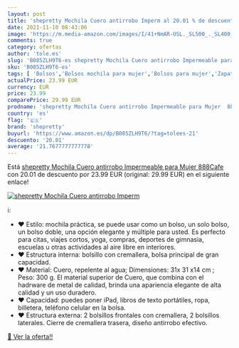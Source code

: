 ```yaml
---
layout: post
title: 'shepretty Mochila Cuero antirrobo Imperm al 20.01 % de descuento'
date: 2021-11-10 08:43:06
image: 'https://m.media-amazon.com/images/I/41+NmAR-USL._SL500_._SL400_.jpg'
comments: true
category: ofertas
author: 'tole.es'
slug: 'B085ZLH9T6-es shepretty Mochila Cuero antirrobo Impermeable para Mujer...'
sku: 'B085ZLH9T6-es'
tags: [ 'Bolsos','Bolsos mochila para mujer','Bolsos para mujer','Zapatos y complementos','mochila','shepretty', ]
actualPrice: 23.99 EUR
currency: EUR
price: 23.99
comparePrice: 29.99 EUR
prodname: 'shepretty Mochila Cuero antirrobo Impermeable para Mujer  888Cafe'
country: 'es'
flag: '🇪🇸'
brand: 'shepretty'
buyurl: 'https://www.amazon.es/dp/B085ZLH9T6/?tag=tolees-21'
descuento: '20.01'
average: '21.7677777777778'
---
```


Está [shepretty Mochila Cuero antirrobo Impermeable para Mujer  888Cafe](https://www.amazon.es/dp/B085ZLH9T6/?tag=tolees-21) con 20.01 de descuento por 23.99 EUR (original: 29.99 EUR) en el siguiente enlace!

[![shepretty Mochila Cuero antirrobo Imperm](https://m.media-amazon.com/images/I/41+NmAR-USL._SL500_._SL400_.jpg)](https://www.amazon.es/dp/B085ZLH9T6/?tag=tolees-21)

ℹ️:

- ❤ Estilo: mochila práctica, se puede usar como un bolso, un solo bolso, un bolso doble, una opción elegante y múltiple para usted. Es perfecto para citas, viajes cortos, yoga, compras, deportes de gimnasia, escuelas u otras actividades al aire libre en interiores.
- ❤ Estructura interna: bolsillo con cremallera, bolsa principal de gran capacidad.
- ❤ Material: Cuero, repelente al agua; Dimensiones: 31x 31 x14 cm ; Peso: 300 g. El material superior de Cuero, que combina con el hadrware de metal de calidad, brinda una apariencia elegante de alta calidad y un uso duradero.
- ❤ Capacidad: puedes poner iPad, libros de texto portátiles, ropa, billetera, teléfono celular en la bolsa.
- ❤ Estructura externa: 2 bolsillos frontales con cremallera, 2 bolsillos laterales. Cierre de cremallera trasera, diseño antirrobo efectivo.

[🛒 Ver la oferta!!](https://www.amazon.es/dp/B085ZLH9T6/?tag=tolees-21)
